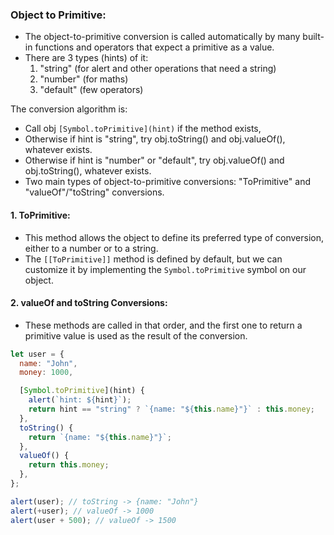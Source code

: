 ### Object to Primitive:
* The object-to-primitive conversion is called automatically by many built-in functions and operators that expect a primitive as a value.
* There are 3 types (hints) of it:
  1. "string" (for alert and other operations that need a string)
  2. "number" (for maths)
  3. "default" (few operators)

The conversion algorithm is:
* Call obj `[Symbol.toPrimitive](hint)` if the method exists,
* Otherwise if hint is "string", try obj.toString() and obj.valueOf(), whatever exists.
* Otherwise if hint is "number" or "default", try obj.valueOf() and obj.toString(), whatever exists.
* Two main types of object-to-primitive conversions: "ToPrimitive" and "valueOf"/"toString" conversions.

#### 1. ToPrimitive:
* This method allows the object to define its preferred type of conversion, either to a number or to a string.
* The `[[ToPrimitive]]` method is defined by default, but we can customize it by implementing the `Symbol.toPrimitive` symbol on our object.

#### 2. valueOf and toString Conversions:
* These methods are called in that order, and the first one to return a primitive value is used as the result of the conversion.

```js
let user = {
  name: "John",
  money: 1000,

  [Symbol.toPrimitive](hint) {
    alert(`hint: ${hint}`);
    return hint == "string" ? `{name: "${this.name}"}` : this.money;
  },
  toString() {
    return `{name: "${this.name}"}`;
  },
  valueOf() {
    return this.money;
  },
};

alert(user); // toString -> {name: "John"}
alert(+user); // valueOf -> 1000
alert(user + 500); // valueOf -> 1500
```
